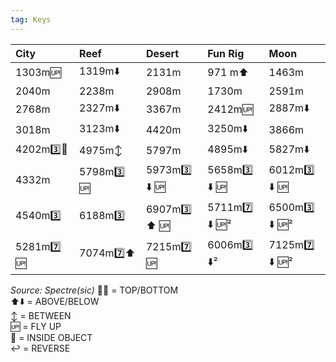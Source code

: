 ```yaml
---
tag: Keys
---
```

City | Reef | Desert | Fun Rig | Moon
:-- | :-- | :-- | :-- | :--
1303m🆙 | 1319m⬇️ | 2131m | 971 m⬆️ | 1463m
2040m | 2238m | 2908m | 1730m | 2591m
2768m | 2327m⬇️ | 3367m | 2412m🆙 | 2887m⬇️
3018m | 3123m⬇️ | 4420m | 3250m⬇️ | 3866m
4202m3️⃣🔼 | 4975m↕️ | 5797m | 4895m⬇️ | 5827m⬇️
4332m | 5798m3️⃣ 🆙 | 5973m3️⃣ ⬇️ 🆙 | 5658m3️⃣ ⬇️ 🆙 | 6012m3️⃣ ⬇️ 🆙
4540m3️⃣ | 6188m3️⃣ | 6907m3️⃣ ⬆️ 🆙 | 5711m7️⃣ ⬇️ 🆙²  | 6500m3️⃣ ⬇️ 🆙² 
5281m7️⃣ 🆙 | 7074m7️⃣⬆️ | 7215m7️⃣ 🆙 | 6006m3️⃣ ⬇️² | 7125m7️⃣ ⬇️ 🆙² 

*Source: Spectre(sic)*
🔼🔽 = TOP/BOTTOM  
⬆️⬇️ = ABOVE/BELOW  
↕️ = BETWEEN  
🆙 = FLY UP  
🔄 = INSIDE OBJECT  
↩️ = REVERSE  


